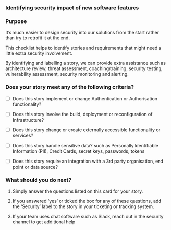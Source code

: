 ### Identifying security impact of new software features

### Purpose
It’s much easier to design security into our solutions from the start rather than try to retrofit it at the end. 

This checklist helps to identify stories and requirements that might need a little extra security involvement.

By identifying and labelling a story, we can provide extra assistance such as architecture review, threat assessment, coaching/training, security testing, vulnerability assessment, security monitoring and alerting.


### Does your story meet any of the following criteria?

- [ ]	Does this story implement or change Authentication or Authorisation functionality?

- [ ]	Does this story involve the build, deployment or reconfiguration of Infrastructure?

- [ ]	Does this story change or create externally accessible functionality or services?

- [ ]	Does this story handle sensitive data? 
such as Personally Identifiable Information (PII), Credit Cards, secret keys, passwords, tokens

- [ ]	Does this story require an integration with a 3rd party organisation, end point or data source?



### What should you do next?

1.	Simply answer the questions listed on this card for your story.

2.	If you answered ‘yes’ or ticked the box for any of these questions, add the ‘Security’ label to the story in your ticketing or tracking system.

3.	If your team uses chat software such as Slack, reach out in the security channel to get additional help

